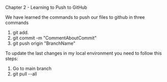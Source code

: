 Chapter 2 - Learning to Push to GitHub

We have learned the commands to push our files to github in three commands

1. git add.
2. git commit -m "CommentAboutCommit"
3. git push origin "BranchName"


To update the last changes in my local environment you need to follow this steps:
1. Go to main branch
2. git pull --all
